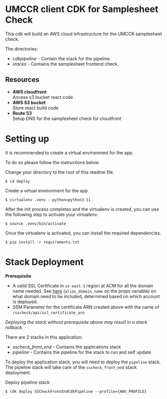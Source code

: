 # UMCCR client CDK for Samplesheet Check

This cdk will build an AWS cloud infrastructure for the UMCCR samplesheet check.

The directories:
- *cdkpipeline* - Contain the stack for the pipeline.
- *stacks* - Contains the samplesheet frontend check.

## Resources

- **AWS cloudfront**  
    Access s3 bucket react code
- **AWS S3 bucket**  
    Store react build code
- **Route 53**  
    Setup DNS for the samplesheet check for cloudfront

# Setting up
It is recommended to create a virtual environment for the app.

To do so please follow the instructions below.

Change your directory to the root of this readme file.
```
$ cd deploy
```
Create a virtual environment for the app.
```
$ virtualenv .venv --python=python3.11
```

After the init process completes and the virtualenv is created, you can use the following
step to activate your virtualenv.

```
$ source .venv/bin/activate
```

Once the virtualenv is activated, you can install the required dependencies.

```
$ pip install -r requirements.txt
```


# Stack Deployment

**Prerequisite**
- A valid SSL Certificate in `us-east-1` region at ACM for all the domain name needed. See [here](app.py#L39) (`alias_domain_name` on the props variable) on what domain need to be included, determined based on which account is deployed.
- SSM Parameter for the certificate ARN created above with the name of `/sscheck/api/ssl_certificate_arn`

_Deploying the stack without prerequisite above may result in a stack rollback._

There are 2 stacks in this application:
- *sscheck_front_end* - Contains the applications stack
- *pipeline* - Contains the pipeline for the stack to run and self update

To deploy the application stack, you will need to deploy the `pipeline` stack. The pipeline stack will take care of the `sscheck_front_end` stack deployment.

Deploy pipeline stack
```
$ cdk deploy SSCheckFrontEndCdkPipeline --profile={AWS_PROFILE}
```
